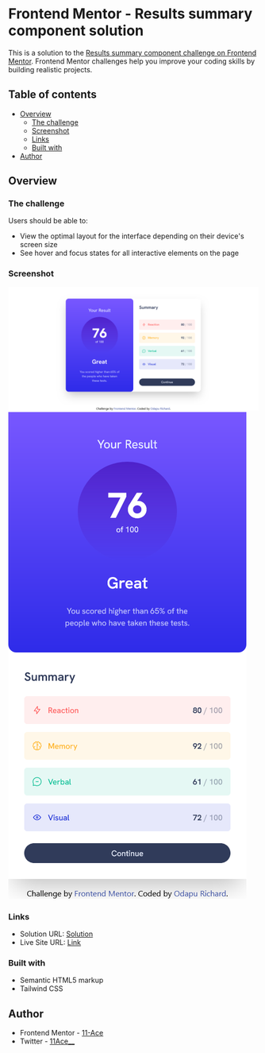 # Frontend Mentor - Results summary component solution

This is a solution to the [Results summary component challenge on Frontend Mentor](https://www.frontendmentor.io/challenges/results-summary-component-CE_K6s0maV). Frontend Mentor challenges help you improve your coding skills by building realistic projects.

## Table of contents

- [Overview](#overview)
  - [The challenge](#the-challenge)
  - [Screenshot](#screenshot)
  - [Links](#links)
  - [Built with](#built-with)
- [Author](#author)

## Overview

### The challenge

Users should be able to:

- View the optimal layout for the interface depending on their device's screen size
- See hover and focus states for all interactive elements on the page

### Screenshot

![](screenshots/desktop_screenshot.png)
![](screenshots/mobile_screenshot.png)

### Links

- Solution URL: [Solution](https://github.com/11-Ace/Result-summary-component-.git)
- Live Site URL: [Link](https://11-ace.github.io/Result-summary-component-/)

### Built with

- Semantic HTML5 markup
- Tailwind CSS

## Author

- Frontend Mentor - [11-Ace](https://www.frontendmentor.io/profile/11-Ace)
- Twitter - [11Ace\_\_](https://www.twitter.com/@11ace__)

